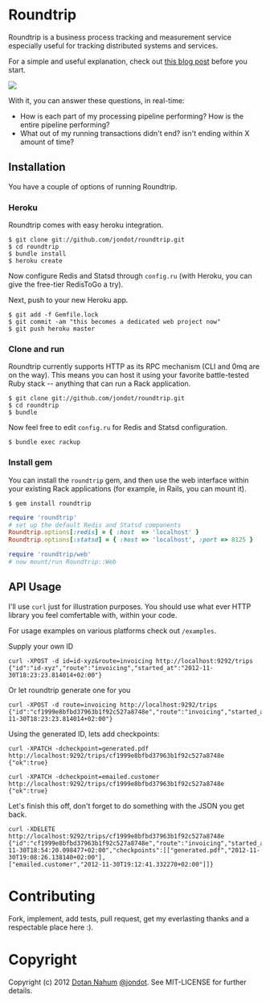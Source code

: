 # Roundtrip

Roundtrip is a business process tracking and measurement service
especially useful for tracking distributed systems and services.


For a simple and useful explanation, check out [this blog
post](http://blog.paracode.com/2012/12/02/tracking-your-business/)
before you start.


<img src="https://github.com/jondot/roundtrip/raw/master/examples/roundtrip-schema.png" />

With it, you can answer these questions, in real-time:

* How is each part of my processing pipeline performing? How is the
entire pipeline performing?
* What out of my running transactions didn't end? isn't ending within X
amount of time?


## Installation

You have a couple of options of running Roundtrip.


### Heroku

Roundtrip comes with easy heroku integration.

    $ git clone git://github.com/jondot/roundtrip.git
    $ cd roundtrip
    $ bundle install
    $ heroku create

Now configure Redis and Statsd through `config.ru` (with Heroku, you
can give the free-tier RedisToGo a try).

Next, push to your new Heroku app.

    $ git add -f Gemfile.lock
    $ git commit -am "this becomes a dedicated web project now"
    $ git push heroku master
    

### Clone and run

Roundtrip currently supports HTTP as its RPC mechanism (CLI and 0mq are
on the way). This means you
can host it using your favorite battle-tested Ruby stack -- anything that can
run a Rack application.

    $ git clone git://github.com/jondot/roundtrip.git
    $ cd roundtrip
    $ bundle

Now feel free to edit `config.ru` for Redis and Statsd configuration.

    $ bundle exec rackup

### Install gem

You can install the `roundtrip` gem, and then use the web interface
within your existing Rack applications (for example, in Rails, you can
mount it).

    $ gem install roundtrip

```ruby
require 'roundtrip'
# set up the default Redis and Statsd components
Roundtrip.options[:redis] = { :host  => 'localhost' }
Roundtrip.options[:statsd] = { :host => 'localhost', :port => 8125 }

require 'roundtrip/web'
# now mount/run Roundtrip::Web
```



## API Usage

I'll use `curl` just for illustration purposes. You should use what ever
HTTP library you feel comfertable with, within your code.

For usage examples on various platforms check out `/examples`.


Supply your own ID

```
curl -XPOST -d id=id-xyz&route=invoicing http://localhost:9292/trips
{"id":"id-xyz","route":"invoicing","started_at":"2012-11-30T18:23:23.814014+02:00"}
```

Or let roundtrip generate one for you

```
curl -XPOST -d route=invoicing http://localhost:9292/trips
{"id":"cf1999e8bfbd37963b1f92c527a8748e","route":"invoicing","started_at":"2012-11-30T18:23:23.814014+02:00"}
```


Using the generated ID, lets add checkpoints:

```
curl -XPATCH -dcheckpoint=generated.pdf http://localhost:9292/trips/cf1999e8bfbd37963b1f92c527a8748e
{"ok":true}
```

```
curl -XPATCH -dcheckpoint=emailed.customer http://localhost:9292/trips/cf1999e8bfbd37963b1f92c527a8748e
{"ok":true}
```

Let's finish this off, don't forget to do something with the JSON you
get back.

```
curl -XDELETE http://localhost:9292/trips/cf1999e8bfbd37963b1f92c527a8748e
{"id":"cf1999e8bfbd37963b1f92c527a8748e","route":"invoicing","started_at":"2012-11-30T18:54:20.098477+02:00","checkpoints":[["generated.pdf","2012-11-30T19:08:26.138140+02:00"],
["emailed.customer","2012-11-30T19:12:41.332270+02:00"]]}
```


# Contributing

Fork, implement, add tests, pull request, get my everlasting thanks and a respectable place here :).


# Copyright


Copyright (c) 2012 [Dotan Nahum](http://gplus.to/dotan) [@jondot](http://twitter.com/jondot). See MIT-LICENSE for further details.


